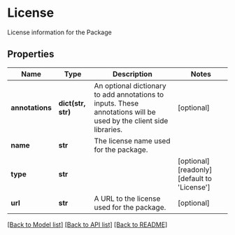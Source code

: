 # License

License information for the Package
## Properties
Name | Type | Description | Notes
------------ | ------------- | ------------- | -------------
**annotations** | **dict(str, str)** | An optional dictionary to add annotations to inputs. These annotations will be used by the client side libraries. | [optional] 
**name** | **str** | The license name used for the package. | 
**type** | **str** |  | [optional] [readonly] [default to 'License']
**url** | **str** | A URL to the license used for the package. | [optional] 

[[Back to Model list]](../README.md#documentation-for-models) [[Back to API list]](../README.md#documentation-for-api-endpoints) [[Back to README]](../README.md)


